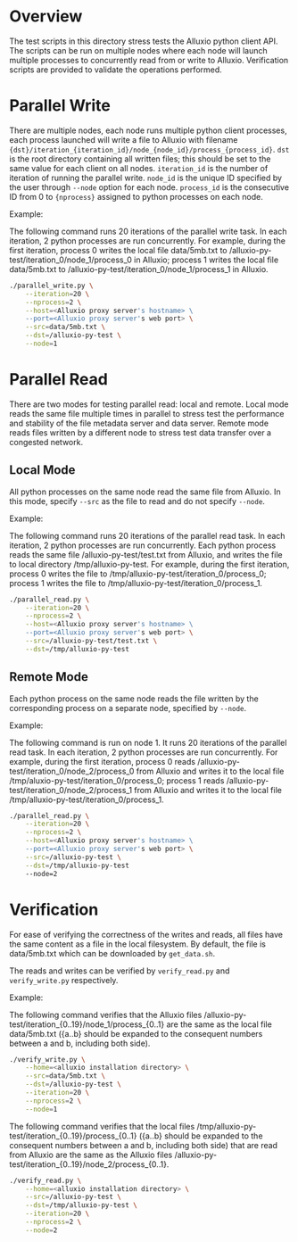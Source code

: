 # Overview

The test scripts in this directory stress tests the Alluxio python client API.
The scripts can be run on multiple nodes where each node will launch multiple
processes to concurrently read from or write to Alluxio. Verification scripts
are provided to validate the operations performed.


# Parallel Write

There are multiple nodes, each node runs multiple python client processes,
each process launched will write a file to Alluxio with filename
`{dst}/iteration_{iteration_id}/node_{node_id}/process_{process_id}`.
`dst` is the root directory containing all written files; this should be set to
the same value for each client on all nodes.
`iteration_id` is the number of iteration of running the parallel write.
`node_id` is the unique ID specified by the user through `--node` option for
each node.
`process_id` is the consecutive ID from 0 to `{nprocess}` assigned to python
processes on each node.

Example:

The following command runs 20 iterations of the parallel write task.
In each iteration, 2 python processes are run concurrently.
For example, during the first iteration,
process 0 writes the local file data/5mb.txt to /alluxio-py-test/iteration_0/node_1/process_0 in Alluxio;
process 1 writes the local file data/5mb.txt to /alluxio-py-test/iteration_0/node_1/process_1 in Alluxio.

```bash
./parallel_write.py \
	--iteration=20 \
	--nprocess=2 \
	--host=<Alluxio proxy server's hostname> \
	--port=<Alluxio proxy server's web port> \
	--src=data/5mb.txt \
	--dst=/alluxio-py-test \
	--node=1
```


# Parallel Read

There are two modes for testing parallel read: local and remote.
Local mode reads the same file multiple times in parallel to stress test the
performance and stability of the file metadata server and data server.
Remote mode reads files written by a different node to stress test data transfer
over a congested network.

## Local Mode

All python processes on the same node read the same file from Alluxio.
In this mode, specify `--src` as the file to read and do not specify `--node`.


Example:

The following command runs 20 iterations of the parallel read task.
In each iteration, 2 python processes are run concurrently.
Each python process reads the same file /alluxio-py-test/test.txt from Alluxio,
and writes the file to local directory /tmp/alluxio-py-test.
For example, during the first iteration,
process 0 writes the file to /tmp/alluxio-py-test/iteration_0/process_0;
process 1 writes the file to /tmp/alluxio-py-test/iteration_0/process_1.

```bash
./parallel_read.py \
	--iteration=20 \
	--nprocess=2 \
	--host=<Alluxio proxy server's hostname> \
	--port=<Alluxio proxy server's web port> \
	--src=/alluxio-py-test/test.txt \
	--dst=/tmp/alluxio-py-test
```


## Remote Mode

Each python process on the same node reads the file written by the corresponding
process on a separate node, specified by `--node`.

Example:

The following command is run on node 1.
It runs 20 iterations of the parallel read task.
In each iteration, 2 python processes are run concurrently.
For example, during the first iteration,
process 0 reads /alluxio-py-test/iteration_0/node_2/process_0 from Alluxio and writes it to the local
file /tmp/aluxio-py-test/iteration_0/process_0;
process 1 reads /alluxio-py-test/iteration_0/node_2/process_1 from Alluxio and writes it to the local
file /tmp/alluxio-py-test/iteration_0/process_1.

```bash
./parallel_read.py \
	--iteration=20 \
	--nprocess=2 \
	--host=<Alluxio proxy server's hostname> \
	--port=<Alluxio proxy server's web port> \
	--src=/alluxio-py-test \
	--dst=/tmp/alluxio-py-test
	--node=2
```


# Verification

For ease of verifying the correctness of the writes and reads, all files
have the same content as a file in the local filesystem. By default, the file
is data/5mb.txt which can be downloaded by `get_data.sh`.

The reads and writes can be verified by `verify_read.py` and `verify_write.py`
respectively.

Example:

The following command verifies that the Alluxio files
/alluxio-py-test/iteration_{0..19}/node_1/process_{0..1} are the same as the local file data/5mb.txt
({a..b} should be expanded to the consequent numbers between a and b, including both side).

```bash
./verify_write.py \
	--home=<alluxio installation directory> \
	--src=data/5mb.txt \
	--dst=/alluxio-py-test \
	--iteration=20 \
	--nprocess=2 \
	--node=1
```

The following command verifies that the local files
/tmp/alluxio-py-test/iteration_{0..19}/process_{0..1}
({a..b} should be expanded to the consequent numbers between a and b, including both side)
that are read from Alluxio are the same as the Alluxio
files /alluxio-py-test/iteration_{0..19}/node_2/process_{0..1}.

```bash
./verify_read.py \
	--home=<alluxio installation directory> \
	--src=/alluxio-py-test \
	--dst=/tmp/alluxio-py-test \
	--iteration=20 \
	--nprocess=2 \
	--node=2
```
